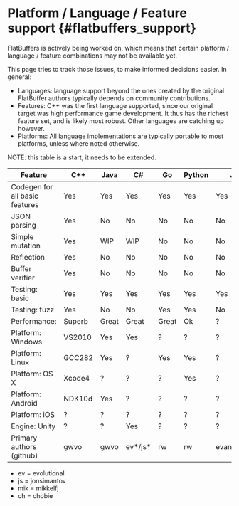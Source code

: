 Platform / Language / Feature support    {#flatbuffers_support}
=====================================

FlatBuffers is actively being worked on, which means that certain platform /
language / feature combinations may not be available yet.

This page tries to track those issues, to make informed decisions easier.
In general:

  * Languages: language support beyond the ones created by the original
    FlatBuffer authors typically depends on community contributions.
  * Features: C++ was the first language supported, since our original
    target was high performance game development. It thus has the richest
    feature set, and is likely most robust. Other languages are catching up
    however.
  * Platforms: All language implementations are typically portable to most
    platforms, unless where noted otherwise.

NOTE: this table is a start, it needs to be extended.

Feature                        | C++    | Java   | C#     | Go     | Python | JS        | C    | PHP | Ruby
------------------------------ | ------ | ------ | ------ | ------ | ------ | --------- | ---- | --- | ----
Codegen for all basic features | Yes    | Yes    | Yes    | Yes    | Yes    | Yes       | Yes  | WiP | WiP
JSON parsing                   | Yes    | No     | No     | No     | No     | No        | Yes  | No  | No
Simple mutation                | Yes    | WIP    | WIP    | No     | No     | No        | No   | No  | No
Reflection                     | Yes    | No     | No     | No     | No     | No        | Basic| No  | No
Buffer verifier                | Yes    | No     | No     | No     | No     | No        | Yes  | No  | No
Testing: basic                 | Yes    | Yes    | Yes    | Yes    | Yes    | Yes       | Yes  | ?   | ?
Testing: fuzz                  | Yes    | No     | No     | Yes    | Yes    | No        | No   | ?   | ?
Performance:                   | Superb | Great  | Great  | Great  | Ok     | ?         |Superb| ?   | ?
Platform: Windows              | VS2010 | Yes    | Yes    | ?      | ?      | ?         | No   | ?   | ?
Platform: Linux                | GCC282 | Yes    | ?      | Yes    | Yes    | ?         | Yes  | ?   | ?
Platform: OS X                 | Xcode4 | ?      | ?      | ?      | Yes    | ?         | Yes  | ?   | ?
Platform: Android              | NDK10d | Yes    | ?      | ?      | ?      | ?         | ?    | ?   | ?
Platform: iOS                  | ?      | ?      | ?      | ?      | ?      | ?         | ?    | ?   | ?
Engine: Unity                  | ?      | ?      | Yes    | ?      | ?      | ?         | ?    | ?   | ?
Primary authors (github)       | gwvo   | gwvo   | ev*/js*| rw     | rw     | evanw/ev* | mik* | ch* | rw

  * ev = evolutional
  * js = jonsimantov
  * mik = mikkelfj
  * ch = chobie

<br>
